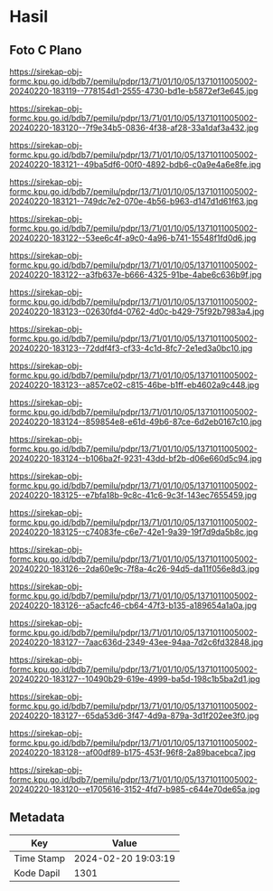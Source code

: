 # Hasil

## Foto C Plano

https://sirekap-obj-formc.kpu.go.id/bdb7/pemilu/pdpr/13/71/01/10/05/1371011005002-20240220-183119--778154d1-2555-4730-bd1e-b5872ef3e645.jpg

https://sirekap-obj-formc.kpu.go.id/bdb7/pemilu/pdpr/13/71/01/10/05/1371011005002-20240220-183120--7f9e34b5-0836-4f38-af28-33a1daf3a432.jpg

https://sirekap-obj-formc.kpu.go.id/bdb7/pemilu/pdpr/13/71/01/10/05/1371011005002-20240220-183121--49ba5df6-00f0-4892-bdb6-c0a9e4a6e8fe.jpg

https://sirekap-obj-formc.kpu.go.id/bdb7/pemilu/pdpr/13/71/01/10/05/1371011005002-20240220-183121--749dc7e2-070e-4b56-b963-d147d1d61f63.jpg

https://sirekap-obj-formc.kpu.go.id/bdb7/pemilu/pdpr/13/71/01/10/05/1371011005002-20240220-183122--53ee6c4f-a9c0-4a96-b741-15548f1fd0d6.jpg

https://sirekap-obj-formc.kpu.go.id/bdb7/pemilu/pdpr/13/71/01/10/05/1371011005002-20240220-183122--a3fb637e-b666-4325-91be-4abe6c636b9f.jpg

https://sirekap-obj-formc.kpu.go.id/bdb7/pemilu/pdpr/13/71/01/10/05/1371011005002-20240220-183123--02630fd4-0762-4d0c-b429-75f92b7983a4.jpg

https://sirekap-obj-formc.kpu.go.id/bdb7/pemilu/pdpr/13/71/01/10/05/1371011005002-20240220-183123--72ddf4f3-cf33-4c1d-8fc7-2e1ed3a0bc10.jpg

https://sirekap-obj-formc.kpu.go.id/bdb7/pemilu/pdpr/13/71/01/10/05/1371011005002-20240220-183123--a857ce02-c815-46be-b1ff-eb4602a9c448.jpg

https://sirekap-obj-formc.kpu.go.id/bdb7/pemilu/pdpr/13/71/01/10/05/1371011005002-20240220-183124--859854e8-e61d-49b6-87ce-6d2eb0167c10.jpg

https://sirekap-obj-formc.kpu.go.id/bdb7/pemilu/pdpr/13/71/01/10/05/1371011005002-20240220-183124--b106ba2f-9231-43dd-bf2b-d06e660d5c94.jpg

https://sirekap-obj-formc.kpu.go.id/bdb7/pemilu/pdpr/13/71/01/10/05/1371011005002-20240220-183125--e7bfa18b-9c8c-41c6-9c3f-143ec7655459.jpg

https://sirekap-obj-formc.kpu.go.id/bdb7/pemilu/pdpr/13/71/01/10/05/1371011005002-20240220-183125--c74083fe-c6e7-42e1-9a39-19f7d9da5b8c.jpg

https://sirekap-obj-formc.kpu.go.id/bdb7/pemilu/pdpr/13/71/01/10/05/1371011005002-20240220-183126--2da60e9c-7f8a-4c26-94d5-da11f056e8d3.jpg

https://sirekap-obj-formc.kpu.go.id/bdb7/pemilu/pdpr/13/71/01/10/05/1371011005002-20240220-183126--a5acfc46-cb64-47f3-b135-a189654a1a0a.jpg

https://sirekap-obj-formc.kpu.go.id/bdb7/pemilu/pdpr/13/71/01/10/05/1371011005002-20240220-183127--7aac636d-2349-43ee-94aa-7d2c6fd32848.jpg

https://sirekap-obj-formc.kpu.go.id/bdb7/pemilu/pdpr/13/71/01/10/05/1371011005002-20240220-183127--10490b29-619e-4999-ba5d-198c1b5ba2d1.jpg

https://sirekap-obj-formc.kpu.go.id/bdb7/pemilu/pdpr/13/71/01/10/05/1371011005002-20240220-183127--65da53d6-3f47-4d9a-879a-3d1f202ee3f0.jpg

https://sirekap-obj-formc.kpu.go.id/bdb7/pemilu/pdpr/13/71/01/10/05/1371011005002-20240220-183128--af00df89-b175-453f-96f8-2a89bacebca7.jpg

https://sirekap-obj-formc.kpu.go.id/bdb7/pemilu/pdpr/13/71/01/10/05/1371011005002-20240220-183120--e1705616-3152-4fd7-b985-c644e70de65a.jpg


## Metadata

| Key        | Value               |
| ---------- | ------------------- |
| Time Stamp | 2024-02-20 19:03:19 |
| Kode Dapil | 1301                |



